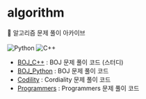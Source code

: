 # algorithm

🤖 알고리즘 문제 풀이 아카이브
</br> </br>
![Python](https://img.shields.io/badge/Python-3776AB.svg?&style=for-the-badge&logo=Python&logoColor=white)
![C++](https://img.shields.io/badge/cplusplus-00599C.svg?&style=for-the-badge&logo=cplusplus&logoColor=white)

* [BOJ_C++][BOJ_Repo_Link] : BOJ 문제 풀이 코드 (스터디)
* [BOJ_Python][BOJ_Repo_Link2] : BOJ 문제 풀이 코드
* [Codility][Codility_Repo_Link] : Cordiality 문제 풀이 코드
* [Programmers][Programmers_Repo_Link] : Programmers 문제 풀이 코드

[BOJ_Repo_Link]: https://github.com/yedajeong/algorithm_study
[BOJ_Repo_Link2]: https://github.com/yedajeong/algorithm/tree/main/boj
[Codility_Repo_Link]: https://github.com/yedajeong/algorithm/tree/main/codility
[Programmers_Repo_Link]: https://github.com/yedajeong/algorithm/tree/main/programmers
